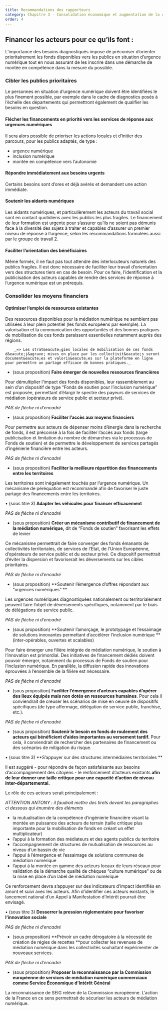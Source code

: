 ```yaml
---
title: Recommandations des rapporteurs
category: Chapitre 3 - Consolidation économique et augmentation de la capacité d’action des acteurs
order: 4
---
```


## **Financer les acteurs pour ce qu’ils font :**

L’importance des besoins diagnostiqu&eacute;s impose de pr&eacute;coniser d’orienter prioritairement les fonds disponibles vers les publics en situation d’urgence num&eacute;rique tout en nous assurant de les inscrire dans une d&eacute;marche de mont&eacute;e en comp&eacute;tence dans la mesure du possible.

### **Cibler les publics prioritaires**

Le personnes en situation d’urgence num&eacute;rique doivent &ecirc;tre identifi&eacute;es le plus finement possible, par exemple dans le cadre de diagnostics pos&eacute;s &agrave; l’&eacute;chelle des d&eacute;partements qui permettront &eacute;galement de qualifier les besoins en question.

#### **Fl&eacute;cher les financements en priorit&eacute; vers les services de r&eacute;ponse aux urgences num&eacute;riques**

Il sera alors possible de prioriser les actions locales et d’initier des parcours, pour les publics adapt&eacute;s, de type :

* urgence num&eacute;rique
* inclusion num&eacute;rique
* mont&eacute;e en comp&eacute;tence vers l’autonomie

#### **R&eacute;pondre imm&eacute;diatement aux besoins urgents**

Certains besoins sont d’ores et d&eacute;j&agrave; av&eacute;r&eacute;s et demandent une action imm&eacute;diate.

#### **Soutenir les aidants num&eacute;riques**

Les aidants num&eacute;riques, et particuli&egrave;rement les acteurs du travail social sont en contact quotidiens avec les publics les plus fragiles. Le financement de leur formation est urgente pour s’assurer qu’ils ne soient pas d&eacute;munis face &agrave; la diversit&eacute; des sujets &agrave; traiter et capables d’assurer un premier niveau de r&eacute;ponse &agrave; l’urgence, selon les recommandations formul&eacute;es aussi par le groupe de travail 2.

#### **Faciliter l’orientation des b&eacute;n&eacute;ficiaires**

M&ecirc;me form&eacute;s, il ne faut pas tout attendre des interlocuteurs naturels des publics fragiles. Il est donc n&eacute;cessaire de faciliter leur travail d’orientation vers des structures tiers en cas de besoin. Pour ce faire, l’identification et la publicisation des acteurs capables de rendre des services de r&eacute;ponse &agrave; l’urgence num&eacute;rique est un pr&eacute;requis.

### **Consolider les moyens financiers**

#### **Optimiser l’emploi de ressources existantes**

Des ressources disponibles pour la m&eacute;diation num&eacute;rique ne semblent pas utilis&eacute;es &agrave; leur plein potentiel (les fonds europ&eacute;ens par exemple). La valorisation et la communication des opportunit&eacute;s et des bonnes pratiques de mobilisation de ces fonds paraissent essentielles notamment aupr&egrave;s des r&eacute;gions.

```
    _=> Les strat&eacute;gies locales de mobilisation de ces fonds d&eacute;j&agrave; mises en place par les collectivit&eacute;s seront document&eacute;es et valoris&eacute;es sur la plateforme en ligne pour permettre un partage efficace de bonnes pratiques._
```

* (sous proposition) **Faire &eacute;merger de nouvelles ressources financi&egrave;res**

Pour d&eacute;multiplier l’impact des fonds disponibles, leur rassemblement au sein d’un dispositif de type “Fonds de soutien pour l’inclusion num&eacute;rique” est propos&eacute;e, permettant d’&eacute;largir le spectre des payeurs de services de m&eacute;diation (op&eacute;rateurs de service public et secteur priv&eacute;).

*PAS de fl&egrave;che ni d’encadr&eacute;*

* (sous proposition) **Faciliter l’acc&egrave;s aux moyens financiers**

Pour permettre aux acteurs de d&eacute;penser moins d’&eacute;nergie dans la recherche de fonds, il est pr&eacute;conis&eacute; &agrave; la fois de faciliter l’acc&egrave;s aux fonds (large publicisation et limitation du nombre de d&eacute;marches via le processus de Fonds de soutien) et de permettre le d&eacute;veloppement de services partag&eacute;s d’ing&eacute;nierie financi&egrave;re entre les acteurs.

*PAS de fl&egrave;che ni d’encadr&eacute;*

* (sous proposition) **Faciliter la meilleure r&eacute;partition des financements entre les territoires**

Les territoires sont in&eacute;galement touch&eacute;s par l’urgence num&eacute;rique. Un m&eacute;canisme de p&eacute;r&eacute;quation est recommand&eacute; afin de favoriser le juste partage des financements entre les territoires.

• (sous titre 3) **Adapter les v&eacute;hicules pour financer efficacement**

*PAS de fl&egrave;che ni d’encadr&eacute;*

* (sous proposition) **Cr&eacute;er un m&eacute;canisme contributif de financement de la m&eacute;diation num&eacute;rique,** dit de “Fonds de soutien” favorisant les effets de levier

Ce m&eacute;canisme permettrait de faire converger des fonds &eacute;manants de collectivit&eacute;s territoriales, de services de l’Etat, de l’Union Europ&eacute;enne, d’op&eacute;rateurs de service public et du secteur priv&eacute;. Ce dispositif permettrait d’&eacute;viter la dispersion et favoriserait les d&eacute;versements sur les cibles prioritaires.

*PAS de fl&egrave;che ni d’encadr&eacute;*

* (sous proposition) \*\*Soutenir l’&eacute;mergence d’offres r&eacute;pondant aux “urgences num&eacute;riques” \*\*

Les urgences num&eacute;riques diagnostiqu&eacute;es nationalement ou territorialement peuvent faire l’objet de d&eacute;versements sp&eacute;cifiques, notamment par le biais de d&eacute;l&eacute;gations de service public.

*PAS de fl&egrave;che ni d’encadr&eacute;*

* (sous proposition) \*\*Soutenir l’amor&ccedil;age, le prototypage et l’essaimage de solutions innovantes permettant d’acc&eacute;l&eacute;rer l’inclusion num&eacute;rique \*\*(inter-op&eacute;rables, ouvertes et scalables)

Pour faire &eacute;merger une fili&egrave;re int&eacute;gr&eacute;e de m&eacute;diation num&eacute;rique, le soutien &agrave; l’innovation est primordial. Des initiatives de financement d&eacute;di&eacute;s doivent pouvoir &eacute;merger, notamment du processus de Fonds de soutien pour l’inclusion num&eacute;rique. En parall&egrave;le, la diffusion rapide des innovations &eacute;prouv&eacute;es &agrave; l’ensemble de la fili&egrave;re est n&eacute;cessaire.

*PAS de fl&egrave;che ni d’encadr&eacute;*

* (sous proposition) F**aciliter l’&eacute;mergence d’acteurs capables d’op&eacute;rer des lieux &eacute;quip&eacute;s mais non dot&eacute;s en ressources humaines**. Pour cela il conviendrait de creuser les sc&eacute;narios de mise en oeuvre de dispositifs sp&eacute;cifiques (de type affermage, d&eacute;l&eacute;gation de service public, franchise, etc.).

*PAS de fl&egrave;che ni d’encadr&eacute;*

* (sous proposition) **Soutenir le besoin en fonds de roulement des acteurs qui b&eacute;n&eacute;ficient d’aides importantes au versement tardif.** Pour cela, il conviendrait de rechercher des partenaires de financement ou des sc&eacute;narios de mitigation du risque.

• (sous titre 3) \*\*S’appuyer sur des structures interm&eacute;diaires territoriales \*\*

Il est sugg&eacute;r&eacute; - pour r&eacute;pondre de fa&ccedil;on satisfaisante aux besoins d’accompagnement des citoyens - le renforcement d’acteurs existants **afin de leur donner une taille critique pour une capacit&eacute; d’action de niveau inter-d&eacute;partemental.**

Le r&ocirc;le de ces acteurs serait principalement :

*ATTENTION ANTONY : il faudrait mettre des tirets devant les paragraphes ci dessous qui &eacute;num&egrave;re des &eacute;l&eacute;ments*

* la mutualisation de la comp&eacute;tence d’ing&eacute;nierie financi&egrave;re visant la mont&eacute;e en puissance des acteurs de terrain (taille critique plus importante pour la mobilisation de fonds en cr&eacute;ant un effet multiplicateur)
* l’appui &agrave; la formation des m&eacute;diateurs et des agents publics du territoire
* l’accompagnement de structures de mutualisation de ressources au niveau d’un bassin de vie
* l’appui &agrave; l’&eacute;mergence et l’essaimage de solutions communes de m&eacute;diation num&eacute;rique
* l’appui &agrave; la mont&eacute;e en gamme des acteurs locaux de leurs r&eacute;seaux pour validation de la d&eacute;marche qualit&eacute; de ch&egrave;ques “culture num&eacute;rique” ou de la mise en place d’un label de m&eacute;diation num&eacute;rique

Ce renforcement devra s’appuyer sur des indicateurs d’impact identifi&eacute;s en amont et suivi avec les acteurs. Afin d’identifier ces acteurs existants, le lancement national d’un Appel &agrave; Manifestation d’Int&eacute;r&ecirc;t pourrait &ecirc;tre envisag&eacute;.

• (sous titre 3) **Desserrer la pression r&eacute;glementaire pour favoriser l’innovation sociale**

*PAS de fl&egrave;che ni d’encadr&eacute;*

* (sous proposition) \*\*Pr&eacute;voir un cadre d&eacute;rogatoire &agrave; la n&eacute;cessit&eacute; de cr&eacute;ation de r&eacute;gies de recettes \*\*pour collecter les revenues de m&eacute;diation num&eacute;rique dans les collectivit&eacute;s souhaitant exp&eacute;rimenter de nouveaux services.

*PAS de fl&egrave;che ni d’encadr&eacute;*

* (sous proposition) **Proposer la reconnaissance par la Commission europ&eacute;enne de services de m&eacute;diation num&eacute;rique commerciaux comme Service &Eacute;conomique d’Int&eacute;r&ecirc;t G&eacute;n&eacute;ral**

La reconnaissance de SEIG rel&egrave;ve de la Commission europ&eacute;enne. L’action de la France en ce sens permettrait de s&eacute;curiser les acteurs de m&eacute;diation num&eacute;rique.